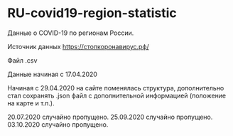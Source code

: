 # RU-covid19-region-statistic

Данные о COVID-19 по регионам России.

Источник данных <https://стопкоронавирус.рф/>

Файл .csv

Данные начиная с 17.04.2020

Начиная с 29.04.2020 на сайте поменялась структура, дополнительно стал сохранять .json файл с дополнительной информацией (положение на карте и т.п.).

20.07.2020 случайно пропущено.
25.09.2020 случайно пропущено.
03.10.2020 случайно пропущено.
